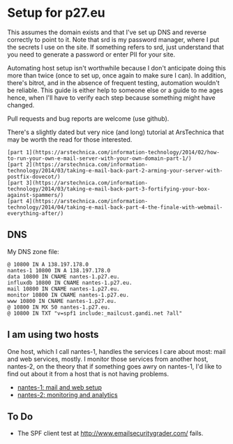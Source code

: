 # Setup for p27.eu

This assumes the domain exists and that I've set up DNS and reverse
correctly to point to it.  Note that srd is my password manager, where
I put the secrets I use on the site.  If something refers to srd, just
understand that you need to generate a password or enter PII for your
site.

Automating host setup isn't worthwhile because I don't anticipate
doing this more than twice (once to set up, once again to make sure I
can).  In addition, there's bitrot, and in the absence of frequent
testing, automation wouldn't be reliable.  This guide is either help
to someone else or a guide to me ages hence, when I'll have to verify
each step because something might have changed.

Pull requests and bug reports are welcome (use github).


There's a slightly dated but very nice (and long) tutorial at
ArsTechnica that may be worth the read for those interested.

    [part 1](https://arstechnica.com/information-technology/2014/02/how-to-run-your-own-e-mail-server-with-your-own-domain-part-1/)
	[part 2](https://arstechnica.com/information-technology/2014/03/taking-e-mail-back-part-2-arming-your-server-with-postfix-dovecot/)
	[part 3](https://arstechnica.com/information-technology/2014/03/taking-e-mail-back-part-3-fortifying-your-box-against-spammers/)
	[part 4](https://arstechnica.com/information-technology/2014/04/taking-e-mail-back-part-4-the-finale-with-webmail-everything-after/)


## DNS

My DNS zone file:

	@ 10800 IN A 138.197.178.0
	nantes-1 10800 IN A 138.197.178.0
	data 10800 IN CNAME nantes-1.p27.eu.
	influxdb 10800 IN CNAME nantes-1.p27.eu.
	mail 10800 IN CNAME nantes-1.p27.eu.
	monitor 10800 IN CNAME nantes-1.p27.eu.
	www 10800 IN CNAME nantes-1.p27.eu.
	@ 10800 IN MX 50 nantes-1.p27.eu.
	@ 10800 IN TXT "v=spf1 include:_mailcust.gandi.net ?all"


## I am using two hosts

One host, which I call nantes-1, handles the services I care about
most: mail and web services, mostly.  I monitor those services from
another host, nantes-2, on the theory that if something goes awry on
nantes-1, I'd like to find out about it from a host that is not having
problems.

* [nantes-1: mail and web setup](nantes-1.md)
* [nantes-2: monitoring and analytics](nantes-2.md)


## To Do

* The SPF client test at http://www.emailsecuritygrader.com/ fails.
